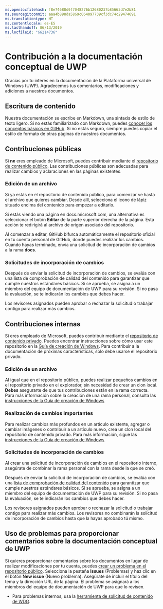 ```yaml
---
ms.openlocfilehash: f8e74688d0f7048276b12680237b85663d7e2b81
ms.sourcegitcommit: aaa4b898da5869c064097739cf3dc74c29474691
ms.translationtype: HT
ms.contentlocale: es-ES
ms.lasthandoff: 06/13/2019
ms.locfileid: "66214736"
---
```

# <a name="contributing-to-uwp-conceptual-documentation"></a>Contribución a la documentación conceptual de UWP

Gracias por tu interés en la documentación de la Plataforma universal de Windows (UWP). Agradecemos tus comentarios, modificaciones y adiciones a nuestros documentos.

## <a name="writing-content"></a>Escritura de contenido

Nuestra documentación se escribe en Markdown, una sintaxis de estilo de texto ligero. Si no estás familiarizado con Markdown, puedes [conocer los conceptos básicos en GitHub](https://guides.github.com/features/mastering-markdown/). Si no estás seguro, siempre puedes copiar el estilo de formato de otras páginas de nuestros documentos.

## <a name="public-contributions"></a>Contribuciones públicas

Si **no** eres empleado de Microsoft, puedes contribuir mediante el [repositorio de contenido público](https://github.com/MicrosoftDocs/windows-uwp). Las contribuciones públicas son adecuadas para realizar cambios y aclaraciones en las páginas existentes.

### <a name="editing-a-file"></a>Edición de un archivo

Si ya estás en el repositorio de contenido público, para comenzar ve hasta el archivo que quieres cambiar. Desde allí, selecciona el icono de lápiz situado encima del contenido para empezar a editarlo.

Si estás viendo una página en docs.microsoft.com, una alternativa es seleccionar el botón **Editar** de la parte superior derecha de la página. Esta acción te redirigirá al archivo de origen asociado del repositorio.

Al comenzar a editar, GitHub bifurca automáticamente el repositorio oficial en tu cuenta personal de GitHub, donde puedes realizar los cambios. Cuando hayas terminado, envía una solicitud de incorporación de cambios a la rama **docs**.

### <a name="pull-requests"></a>Solicitudes de incorporación de cambios

Después de enviar la solicitud de incorporación de cambios, se evalúa con una lista de comprobación de calidad del contenido para garantizar que cumple nuestros estándares básicos. Si se aprueba, se asigna a un miembro del equipo de documentación de UWP para su revisión. Si no pasa la evaluación, se te indicarán los cambios que debes hacer.

Los revisores asignados pueden aprobar o rechazar la solicitud o trabajar contigo para realizar más cambios.

## <a name="internal-contributions"></a>Contribuciones internas

Si eres empleado de Microsoft, puedes contribuir mediante el [repositorio de contenido privado](https://github.com/microsoftdocs/windows-uwp-pr). Puedes encontrar instrucciones sobre cómo usar este repositorio en la [Guía de creación de Windows](https://review.docs.microsoft.com/windows-authoring-guide/uwp/?branch=master). Para contribuir a la documentación de próximas características, solo debe usarse el repositorio privado.

### <a name="editing-a-file"></a>Edición de un archivo

Al igual que en el repositorio público, puedes realizar pequeños cambios en el repositorio privado en el explorador, sin necesidad de crear un clon local. **Debes** asegurarte de que tus contribuciones están en la rama correcta. Para más información sobre la creación de una rama personal, consulta las [instrucciones de la Guía de creación de Windows](https://review.docs.microsoft.com/windows-authoring-guide/uwp/conceptual/branches?branch=master).

### <a name="making-substantial-changes"></a>Realización de cambios importantes

Para realizar cambios más profundos en un artículo existente, agregar o cambiar imágenes o contribuir a un artículo nuevo, crea un clon local del repositorio de contenido privado. Para más información, sigue las [instrucciones de la Guía de creación de Windows](https://review.docs.microsoft.com/windows-authoring-guide/uwp/conceptual/).

### <a name="pull-requests"></a>Solicitudes de incorporación de cambios

Al crear una solicitud de incorporación de cambios en el repositorio interno, asegúrate de combinar la rama personal con la rama desde la que se creó.

Después de enviar la solicitud de incorporación de cambios, se evalúa con una [lista de comprobación de calidad del contenido](https://review.docs.microsoft.com/windows-authoring-guide/managing-contributions/editorial-checklist?branch=master) para garantizar que cumple nuestros estándares básicos. Si se aprueba, se asigna a un miembro del equipo de documentación de UWP para su revisión. Si no pasa la evaluación, se te indicarán los cambios que debes hacer.

Los revisores asignados pueden aprobar o rechazar la solicitud o trabajar contigo para realizar más cambios. Los revisores no combinarán la solicitud de incorporación de cambios hasta que la hayas aprobado tú mismo.

## <a name="using-issues-to-provide-feedback-on-uwp-conceptual-documentation"></a>Uso de problemas para proporcionar comentarios sobre la documentación conceptual de UWP

Si quieres proporcionar comentarios sobre los documentos en lugar de realizar modificaciones por tu cuenta, puedes [crear un problema en el repositorio público](https://github.com/MicrosoftDocs/windows-uwp/issues). Selecciona la pestaña **Issues** (Problemas) y haz clic en el botón **New issue** (Nuevo problema). Asegúrate de incluir el título del tema y la dirección URL de la página. El problema se asignará a los miembros del equipo de documentación de UWP para que lo revisen.

* Para problemas internos, usa la [herramienta de solicitud de contenido de WDG](https://aka.ms/pubrequest).
